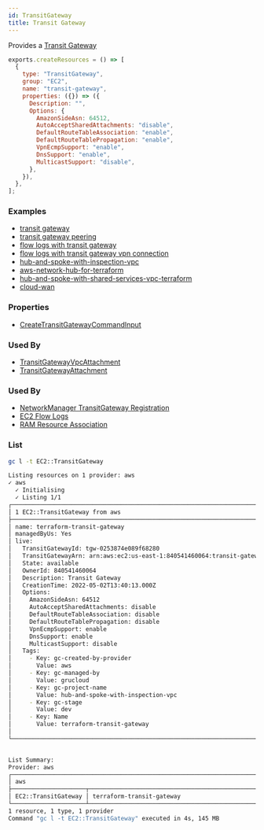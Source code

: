 ```yaml
---
id: TransitGateway
title: Transit Gateway
---
```


Provides a [Transit Gateway](https://console.aws.amazon.com/vpc/home?#TransitGateways:)

```js
exports.createResources = () => [
  {
    type: "TransitGateway",
    group: "EC2",
    name: "transit-gateway",
    properties: ({}) => ({
      Description: "",
      Options: {
        AmazonSideAsn: 64512,
        AutoAcceptSharedAttachments: "disable",
        DefaultRouteTableAssociation: "enable",
        DefaultRouteTablePropagation: "enable",
        VpnEcmpSupport: "enable",
        DnsSupport: "enable",
        MulticastSupport: "disable",
      },
    }),
  },
];
```

### Examples

- [transit gateway](https://github.com/grucloud/grucloud/blob/main/examples/aws/EC2/transit-gateway)
- [transit gateway peering](https://github.com/grucloud/grucloud/blob/main/examples/aws/EC2/transit-gateway-peering)
- [flow logs with transit gateway](https://github.com/grucloud/grucloud/blob/main/examples/aws/EC2/flow-logs-tgw)
- [flow logs with transit gateway vpn connection](https://github.com/grucloud/grucloud/blob/main/examples/aws/EC2/flow-logs-tgw-vpn)
- [hub-and-spoke-with-inspection-vpc](https://github.com/grucloud/grucloud/blob/main/examples/aws/aws-samples/hub-and-spoke-with-inspection-vpc)
- [aws-network-hub-for-terraform](https://github.com/grucloud/grucloud/blob/main/examples/aws/aws-samples/aws-network-hub-for-terraform)
- [hub-and-spoke-with-shared-services-vpc-terraform](https://github.com/grucloud/grucloud/tree/main/examples/aws/aws-samples/hub-and-spoke-with-shared-services-vpc-terraform)
- [cloud-wan](https://github.com/grucloud/grucloud/blob/main/examples/aws/NetworkManager/cloud-wan)

### Properties

- [CreateTransitGatewayCommandInput](https://docs.aws.amazon.com/AWSJavaScriptSDK/v3/latest/clients/client-ec2/interfaces/createtransitgatewaycommandinput.html)

### Used By

- [TransitGatewayVpcAttachment](./TransitGatewayVpcAttachment.md)
- [TransitGatewayAttachment](./TransitGatewayAttachment.md)

### Used By

- [NetworkManager TransitGateway Registration](../NetworkManager/TransitGatewayRegistration.md)
- [EC2 Flow Logs](../EC2/FlowLogs.md)
- [RAM Resource Association](../RAM/ResourceAssociation.md)

### List

```sh
gc l -t EC2::TransitGateway
```

```sh
Listing resources on 1 provider: aws
✓ aws
  ✓ Initialising
  ✓ Listing 1/1
┌────────────────────────────────────────────────────────────────────────────┐
│ 1 EC2::TransitGateway from aws                                             │
├────────────────────────────────────────────────────────────────────────────┤
│ name: terraform-transit-gateway                                            │
│ managedByUs: Yes                                                           │
│ live:                                                                      │
│   TransitGatewayId: tgw-0253874e089f68280                                  │
│   TransitGatewayArn: arn:aws:ec2:us-east-1:840541460064:transit-gateway/t… │
│   State: available                                                         │
│   OwnerId: 840541460064                                                    │
│   Description: Transit Gateway                                             │
│   CreationTime: 2022-05-02T13:40:13.000Z                                   │
│   Options:                                                                 │
│     AmazonSideAsn: 64512                                                   │
│     AutoAcceptSharedAttachments: disable                                   │
│     DefaultRouteTableAssociation: disable                                  │
│     DefaultRouteTablePropagation: disable                                  │
│     VpnEcmpSupport: enable                                                 │
│     DnsSupport: enable                                                     │
│     MulticastSupport: disable                                              │
│   Tags:                                                                    │
│     - Key: gc-created-by-provider                                          │
│       Value: aws                                                           │
│     - Key: gc-managed-by                                                   │
│       Value: grucloud                                                      │
│     - Key: gc-project-name                                                 │
│       Value: hub-and-spoke-with-inspection-vpc                             │
│     - Key: gc-stage                                                        │
│       Value: dev                                                           │
│     - Key: Name                                                            │
│       Value: terraform-transit-gateway                                     │
│                                                                            │
└────────────────────────────────────────────────────────────────────────────┘


List Summary:
Provider: aws
┌───────────────────────────────────────────────────────────────────────────┐
│ aws                                                                       │
├─────────────────────┬─────────────────────────────────────────────────────┤
│ EC2::TransitGateway │ terraform-transit-gateway                           │
└─────────────────────┴─────────────────────────────────────────────────────┘
1 resource, 1 type, 1 provider
Command "gc l -t EC2::TransitGateway" executed in 4s, 145 MB
```
